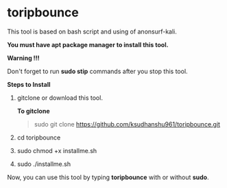# toripbounce
This tool is based on bash script and using of anonsurf-kali.

**You must have apt package manager to install this tool.**

**Warning !!!**

Don't forget to run **sudo stip** commands after you stop this tool.

**Steps to Install**

1. gitclone or download this tool.
    
    **To gitclone**
    > sudo git clone https://github.com/ksudhanshu961/toripbounce.git
    
2. cd toripbounce

3. sudo chmod +x installme.sh

4. sudo ./installme.sh

Now, you can use this tool by typing **toripbounce** with or without **sudo**.
